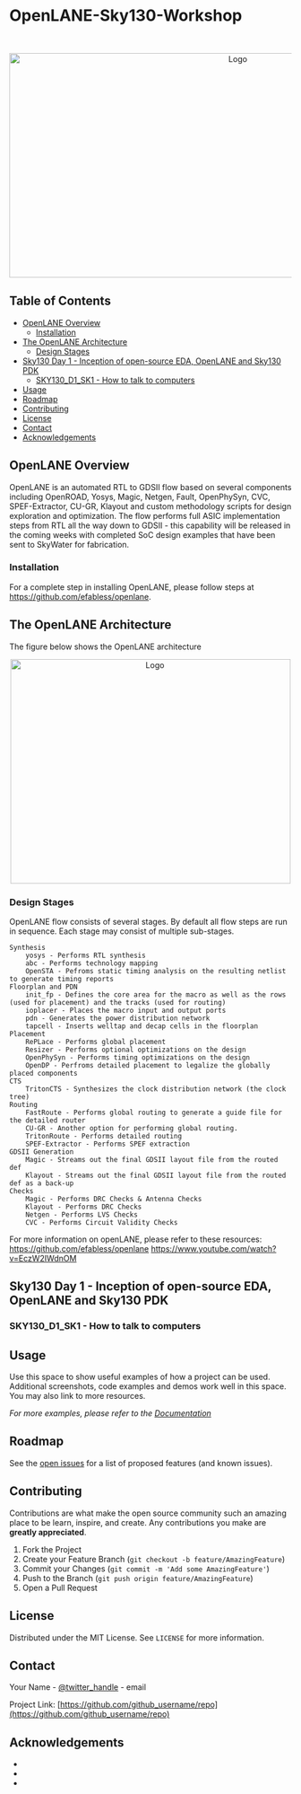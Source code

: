 # OpenLANE-Sky130-Workshop









<!-- PROJECT LOGO -->
<br />
<p align="center">
  <a href="https://user-images.githubusercontent.com/59030612/113806079-ac01fa80-972f-11eb-8ac4-296657b21b23.png">
    <img src="https://user-images.githubusercontent.com/59030612/113806079-ac01fa80-972f-11eb-8ac4-296657b21b23.png" alt="Logo" width="800" height="400">
  </a>

 

  
</p>



<!-- TABLE OF CONTENTS -->
## Table of Contents

* [OpenLANE Overview](#about-the-project)
  * [Installation](#built-with)
* [The OpenLANE Architecture](#openLANE-Arch)
  * [Design Stages](#design-stages)
* [Sky130 Day 1 - Inception of open-source EDA, OpenLANE and Sky130 PDK](#Sky130-Day-1)
  * [SKY130_D1_SK1 - How to talk to computers](#SKY130-D1-SK1)
* [Usage](#usage)
* [Roadmap](#roadmap)
* [Contributing](#contributing)
* [License](#license)
* [Contact](#contact)
* [Acknowledgements](#acknowledgements)



<!-- ABOUT THE PROJECT -->
## OpenLANE Overview

OpenLANE is an automated RTL to GDSII flow based on several components including OpenROAD, Yosys, Magic, Netgen, Fault, OpenPhySyn, CVC, SPEF-Extractor, CU-GR, Klayout and custom methodology scripts for design exploration and optimization. The flow performs full ASIC implementation steps from RTL all the way down to GDSII - this capability will be released in the coming weeks with completed SoC design examples that have been sent to SkyWater for fabrication.


### Installation

For a complete step in installing OpenLANE, please follow steps at https://github.com/efabless/openlane.



<!-- GETTING STARTED -->
## The OpenLANE Architecture

The figure below shows the OpenLANE architecture
<p align="center">
  <a href="https://github.com/efabless/openlane/blob/master/docs/_static/openlane.flow.1.png">
    <img src="https://github.com/efabless/openlane/blob/master/docs/_static/openlane.flow.1.png" alt="Logo" width="500" height="400">
  </a>

 

  
</p>

### Design Stages

OpenLANE flow consists of several stages. By default all flow steps are run in sequence. Each stage may consist of multiple sub-stages.

    Synthesis
        yosys - Performs RTL synthesis
        abc - Performs technology mapping
        OpenSTA - Pefroms static timing analysis on the resulting netlist to generate timing reports
    Floorplan and PDN
        init_fp - Defines the core area for the macro as well as the rows (used for placement) and the tracks (used for routing)
        ioplacer - Places the macro input and output ports
        pdn - Generates the power distribution network
        tapcell - Inserts welltap and decap cells in the floorplan
    Placement
        RePLace - Performs global placement
        Resizer - Performs optional optimizations on the design
        OpenPhySyn - Performs timing optimizations on the design
        OpenDP - Perfroms detailed placement to legalize the globally placed components
    CTS
        TritonCTS - Synthesizes the clock distribution network (the clock tree)
    Routing
        FastRoute - Performs global routing to generate a guide file for the detailed router
        CU-GR - Another option for performing global routing.
        TritonRoute - Performs detailed routing
        SPEF-Extractor - Performs SPEF extraction
    GDSII Generation
        Magic - Streams out the final GDSII layout file from the routed def
        Klayout - Streams out the final GDSII layout file from the routed def as a back-up
    Checks
        Magic - Performs DRC Checks & Antenna Checks
        Klayout - Performs DRC Checks
        Netgen - Performs LVS Checks
        CVC - Performs Circuit Validity Checks

For more information on openLANE, please refer to these resources:
https://github.com/efabless/openlane
https://www.youtube.com/watch?v=EczW2IWdnOM

## Sky130 Day 1 - Inception of open-source EDA, OpenLANE and Sky130 PDK
### SKY130_D1_SK1 - How to talk to computers 


<!-- USAGE EXAMPLES -->
## Usage

Use this space to show useful examples of how a project can be used. Additional screenshots, code examples and demos work well in this space. You may also link to more resources.

_For more examples, please refer to the [Documentation](https://example.com)_



<!-- ROADMAP -->
## Roadmap

See the [open issues](https://github.com/github_username/repo/issues) for a list of proposed features (and known issues).



<!-- CONTRIBUTING -->
## Contributing

Contributions are what make the open source community such an amazing place to be learn, inspire, and create. Any contributions you make are **greatly appreciated**.

1. Fork the Project
2. Create your Feature Branch (`git checkout -b feature/AmazingFeature`)
3. Commit your Changes (`git commit -m 'Add some AmazingFeature'`)
4. Push to the Branch (`git push origin feature/AmazingFeature`)
5. Open a Pull Request



<!-- LICENSE -->
## License

Distributed under the MIT License. See `LICENSE` for more information.



<!-- CONTACT -->
## Contact

Your Name - [@twitter_handle](https://twitter.com/twitter_handle) - email

Project Link: [https://github.com/github_username/repo](https://github.com/github_username/repo)



<!-- ACKNOWLEDGEMENTS -->
## Acknowledgements

* []()
* []()
* []()





<!-- MARKDOWN LINKS & IMAGES -->
<!-- https://www.markdownguide.org/basic-syntax/#reference-style-links -->
[contributors-shield]: https://img.shields.io/github/contributors/othneildrew/Best-README-Template.svg?style=flat-square
[contributors-url]: https://github.com/othneildrew/Best-README-Template/graphs/contributors
[forks-shield]: https://img.shields.io/github/forks/othneildrew/Best-README-Template.svg?style=flat-square
[forks-url]: https://github.com/othneildrew/Best-README-Template/network/members
[stars-shield]: https://img.shields.io/github/stars/othneildrew/Best-README-Template.svg?style=flat-square
[stars-url]: https://github.com/othneildrew/Best-README-Template/stargazers
[issues-shield]: https://img.shields.io/github/issues/othneildrew/Best-README-Template.svg?style=flat-square
[issues-url]: https://github.com/othneildrew/Best-README-Template/issues
[license-shield]: https://img.shields.io/github/license/othneildrew/Best-README-Template.svg?style=flat-square
[license-url]: https://github.com/othneildrew/Best-README-Template/blob/master/LICENSE.txt
[linkedin-shield]: https://img.shields.io/badge/-LinkedIn-black.svg?style=flat-square&logo=linkedin&colorB=555
[linkedin-url]: https://linkedin.com/in/othneildrew
[product-screenshot]: images/screenshot.png
